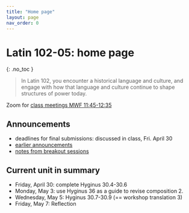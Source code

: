 ```yaml
---
title: "Home page"
layout: page
nav_order: 0
---
```




# Latin 102-05: home page
{: .no_toc }



> In Latin 102, you encounter a historical language and culture, and engage with how that language and culture continue to shape structures of power today.


Zoom for [class meetings MWF 11:45-12:35](https://holycross.zoom.us/j/91307359728?pwd=YUNYUDNjTGE2YVpzRmR1VjQ1VFRVQT09)






## Announcements


- deadlines for final submissions: discussed in class, Fri. April 30
- [earlier announcements](./oldnews/)
- [notes from breakout sessions](./breakouts/)

## Current unit in summary

- Friday, April 30:  complete Hyginus 30.4-30.6
- Monday, May 3:  use Hyginus 36 as a guide to revise composition 2.
- Wednesday, May 5: Hyginus 30.7-30.9 (== workshop translation 3)
- Friday, May 7:  Reflection